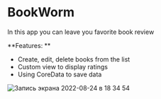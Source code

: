 # BookWorm
In this app you can leave you favorite book review

**Features: **

* Create, edit, delete books from the list
* Custom view to display ratings
* Using CoreData to save data

![Запись экрана 2022-08-24 в 18 34 54](https://user-images.githubusercontent.com/98740822/188323716-89550ac9-9ad1-4410-a8de-308e27c88ba6.gif)
